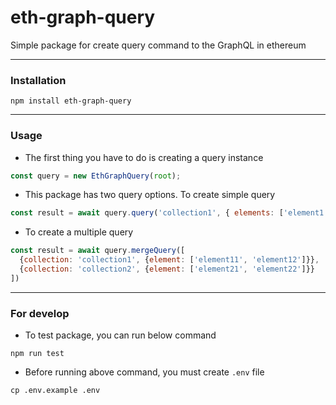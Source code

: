 <h1>
eth-graph-query
</h1>

Simple package for create query command to the GraphQL in ethereum

---

### Installation

```shell
npm install eth-graph-query

```

---

### Usage

- The first thing you have to do is creating a query instance

```js
const query = new EthGraphQuery(root);
```

- This package has two query options. To create simple query

```js
const result = await query.query('collection1', { elements: ['element1', 'element2'] });
```

- To create a multiple query

```js
const result = await query.mergeQuery([
  {collection: 'collection1', {element: ['element11', 'element12']}},
  {collection: 'collection2', {element: ['element21', 'element22']}}
])
```

---

### For develop

- To test package, you can run below command

```shell
npm run test
```

- Before running above command, you must create `.env` file

```shell
cp .env.example .env
```
